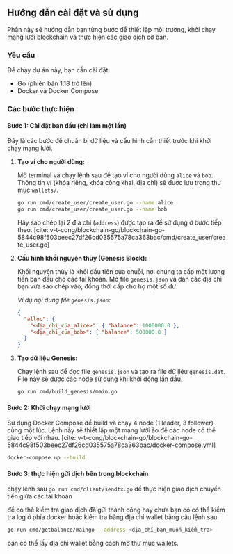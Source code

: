 ## Hướng dẫn cài đặt và sử dụng

Phần này sẽ hướng dẫn bạn từng bước để thiết lập môi trường, khởi chạy mạng lưới blockchain và thực hiện các giao dịch cơ bản.

### Yêu cầu

Để chạy dự án này, bạn cần cài đặt:

- Go (phiên bản 1.18 trở lên)
- Docker và Docker Compose

### Các bước thực hiện

#### Bước 1: Cài đặt ban đầu (chỉ làm một lần)

Đây là các bước để chuẩn bị dữ liệu và cấu hình cần thiết trước khi khởi chạy mạng lưới.

1. **Tạo ví cho người dùng:**

    Mở terminal và chạy lệnh sau để tạo ví cho người dùng `alice` và `bob`. Thông tin ví (khóa riêng, khóa công khai, địa chỉ) sẽ được lưu trong thư mục `wallets/`.

    ```bash
    go run cmd/create_user/create_user.go --name alice
    go run cmd/create_user/create_user.go --name bob
    ```

    Hãy sao chép lại 2 địa chỉ (`address`) được tạo ra để sử dụng ở bước tiếp theo. [cite: v-t-cong/blockchain-go/blockchain-go-5844c98f503beec27df26cd035575a78ca363bac/cmd/create_user/create_user.go]

2. **Cấu hình khối nguyên thủy (Genesis Block):**

    Khối nguyên thủy là khối đầu tiên của chuỗi, nơi chúng ta cấp một lượng tiền ban đầu cho các tài khoản. Mở file `genesis.json` và dán các địa chỉ bạn vừa sao chép vào, đồng thời cấp cho họ một số dư.

    *Ví dụ nội dung file `genesis.json`:*

    ```json
    {
      "alloc": {
        "<địa_chỉ_của_alice>": { "balance": 1000000.0 },
        "<địa_chỉ_của_bob>": { "balance": 500000.0 }
      }
    }
    ```

3. **Tạo dữ liệu Genesis:**

    Chạy lệnh sau để đọc file `genesis.json` và tạo ra file dữ liệu `genesis.dat`. File này sẽ được các node sử dụng khi khởi động lần đầu.

    ```bash
    go run cmd/build_genesis/main.go
    ```

#### Bước 2: Khởi chạy mạng lưới

Sử dụng Docker Compose để build và chạy 4 node (1 leader, 3 follower) cùng một lúc. Lệnh này sẽ thiết lập một mạng lưới ảo để các node có thể giao tiếp với nhau. [cite: v-t-cong/blockchain-go/blockchain-go-5844c98f503beec27df26cd035575a78ca363bac/docker-compose.yml]

```bash
docker-compose up --build
```

#### Bước 3: thực hiện gửi dịch bên trong blockchain

chạy lệnh sau `go run cmd/client/sendtx.go` để thực hiện giao dịch chuyển tiền giữa các tài khoản

để có thể kiểm tra giao dịch đã gửi thành công hay chưa bạn có có thể kiểm tra log ở phía docker hoặc kiểm tra bằng địa chỉ wallet bằng câu lệnh sau.

```bash
go run cmd/getbalance/maingo --address <địa_chỉ_bạn_muốn_kiểm_tra>
```

bạn có thể lấy địa chỉ wallet bằng cách mở thư mục wallets.
